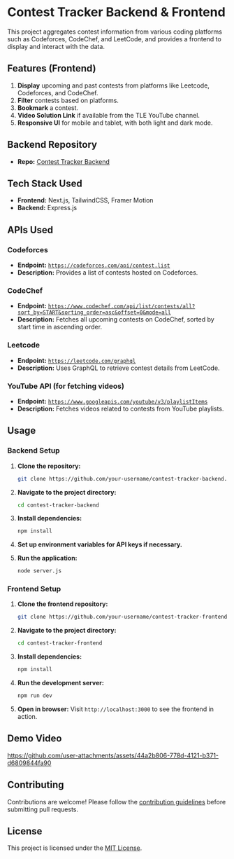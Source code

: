 # Contest Tracker Backend & Frontend

This project aggregates contest information from various coding platforms such as Codeforces, CodeChef, and LeetCode, and provides a frontend to display and interact with the data.

## Features (Frontend)

1. **Display** upcoming and past contests from platforms like Leetcode, Codeforces, and CodeChef.
2. **Filter** contests based on platforms.
3. **Bookmark** a contest.
4. **Video Solution Link** if available from the TLE YouTube channel.
5. **Responsive UI** for mobile and tablet, with both light and dark mode.

## Backend Repository
- **Repo:** [Contest Tracker Backend](https://github.com/pavanydg/contest_backend)

## Tech Stack Used
- **Frontend:** Next.js, TailwindCSS, Framer Motion
- **Backend:** Express.js

## APIs Used

### Codeforces
- **Endpoint:** [`https://codeforces.com/api/contest.list`](https://codeforces.com/api/contest.list)
- **Description:** Provides a list of contests hosted on Codeforces.

### CodeChef
- **Endpoint:** [`https://www.codechef.com/api/list/contests/all?sort_by=START&sorting_order=asc&offset=0&mode=all`](https://www.codechef.com/api/list/contests/all?sort_by=START&sorting_order=asc&offset=0&mode=all)
- **Description:** Fetches all upcoming contests on CodeChef, sorted by start time in ascending order.

### Leetcode
- **Endpoint:** [`https://leetcode.com/graphql`](https://leetcode.com/graphql)
- **Description:** Uses GraphQL to retrieve contest details from LeetCode.

### YouTube API (for fetching videos)
- **Endpoint:** [`https://www.googleapis.com/youtube/v3/playlistItems`](https://www.googleapis.com/youtube/v3/playlistItems)
- **Description:** Fetches videos related to contests from YouTube playlists.

## Usage

### Backend Setup
1. **Clone the repository:**
   ```sh
   git clone https://github.com/your-username/contest-tracker-backend.git
   ```

2. **Navigate to the project directory:**
   ```sh
   cd contest-tracker-backend
   ```

3. **Install dependencies:**
   ```sh
   npm install
   ```

4. **Set up environment variables for API keys if necessary.**

5. **Run the application:**
   ```sh
   node server.js
   ```

### Frontend Setup
1. **Clone the frontend repository:**
   ```sh
   git clone https://github.com/your-username/contest-tracker-frontend.git
   ```

2. **Navigate to the project directory:**
   ```sh
   cd contest-tracker-frontend
   ```

3. **Install dependencies:**
   ```sh
   npm install
   ```

4. **Run the development server:**
   ```sh
   npm run dev
   ```

5. **Open in browser:**
   Visit `http://localhost:3000` to see the frontend in action.

## Demo Video

https://github.com/user-attachments/assets/44a2b806-778d-4121-b371-d6809844fa90


## Contributing
Contributions are welcome! Please follow the [contribution guidelines](CONTRIBUTING.md) before submitting pull requests.

## License
This project is licensed under the [MIT License](LICENSE).
